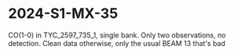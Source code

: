 # 2024-S1-MX-35

CO(1-0) in TYC_2597_735_1, single bank.   Only two observations, no detection. 
Clean data otherwise, only the usual BEAM 13 that's bad
